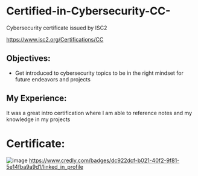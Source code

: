 # Certified-in-Cybersecurity-CC-
Cybersecurity certificate issued by ISC2

https://www.isc2.org/Certifications/CC

## Objectives:
- Get introduced to cybersecurity topics to be in the right mindset for future endeavors and projects

## My Experience:
It was a great intro certification where I am able to reference notes and my knowledge in my projects

# Certificate:
![image](https://github.com/Dyang0/Certified-in-Cybersecurity-CC-/assets/70818105/d0bfbdc5-fad0-41f3-9fbb-e94ce58c348a)
https://www.credly.com/badges/dc922dcf-b021-40f2-9f81-5e14fba9a9d1/linked_in_profile

